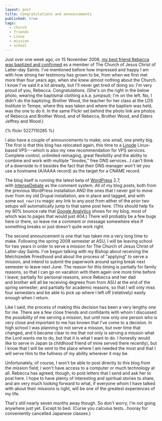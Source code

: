 ```yaml
---
layout: post
title: Congratulations and announcements
published: true
tags:
  - church
  - friends
  - Linux
  - mission
  - school
---
```


Just over one week ago, on 15 November 2008, [my best friend Rebecca was
baptized and confirmed][] as a member of The Church of Jesus Christ of
Latter-day Saints. I've mentioned before how impressed and happy I am
with how strong her testimony has grown to be, from when we first met
more than four years ago, when she knew almost nothing about the Church.
I know I've said it a lot already, but I'll never get tired of doing so:
I'm very proud of you, Rebecca. Congratulations. (She's on the right in
the below photo, wearing the baptismal clothing a.k.a. jumpsuit; I'm on
the left. No, I didn't do the baptizing; Brother Wood, the teacher for
her class at the LDS Institute in Tempe, where this was taken and where
the baptism was held, was the one to do it. In the same Flickr set
behind the photo link are photos of Rebecca and Brother Wood, and of
Rebecca, Brother Wood, and Elders Jeffrey and Wood.)

{% flickr 5227110285 %}

I also have a couple of announcements to make; one small, one pretty
big. The first is that this blog has relocated again, this time to
a [Linode][] Linux-based VPS---which is also my new recommendation for
VPS services. Complete control, unlimited reimaging, great flexibility
and the ability to combine and work with multiple "linodes," free DNS
services...I can't think of a downside to it besides the fact that their
DNS manager won't let you use a hostname (A/AAAA record) as the target
for a CNAME record.

<!-- more -->

The blog itself is running the latest beta of [WordPress][] 2.7,
with [IntenseDebate][] as the comment system. All of my blog posts, both
from the previous WordPress installation AND the ones that I never got
to move over from my old Drupal installation, are in place and tagged,
and with some `mod_rewrite` magic any link to any post from either of
the prior two setups will automatically jump to that same post here.
(This should help fix my 80% bounce rate that [Google Analytics][] shows
for my blog, most of which was to pages that would just 404.) There will
probably be a few bugs here or there, so leave me a comment or message
somewhere else if something breaks or just doesn't quite work right.

The second announcement is one that has taken me a very long time to
make. Following the spring 2009 semester at ASU, I will be leaving
school for two years in order to serve a mission for The Church of Jesus
Christ of Latter-day Saints. I've begun talking with my Bishop about
receiving the Melchizedek Priesthood and about the process of "applying"
to serve a mission, and intend to submit the paperwork around spring
break next semester to leave next June. The reason for this timing is
partially for family reasons, so that I can go on vacation with them
again one more time before I leave; partially for personal reasons,
since Rebecca and her dad and brother will all be receiving degrees from
from ASU at the end of the spring semester; and partially for academic
reasons, so that I will only miss four semesters and be able to pick up
where I left off (relatively) easily enough when I return.

Like I said, the process of making this decision has been a very lengthy
one for me. There are a few close friends and confidants with whom I
discussed the possibility of me serving a mission, but until now only
one person who is very close and important to me has known that I've
come to a decision. In high school I was planning to not serve a
mission, but over time that changed, and it became clear to me that not
only is serving a mission what the Lord wants me to do, but that it is
what I want to do. I honestly would like to serve in Japan (a childhood
friend of mine served there recently), but I know that I will be sent to
the place where I am needed the most and that I will serve Him to the
fullness of my ability wherever it may be.

Unfortunately, of course, I won't be able to post directly to this blog
from the mission field; I won't have access to a computer or much
technology at all. Rebecca has agreed, though, to post letters that I
send and ask her to post here. I hope to have plenty of interesting and
spiritual stories to share, and am very much looking forward to what, if
everyone whom I have talked with about their missions is right, will be
one of the greatest experiences of my life.

That's still nearly seven months away though. So don't worry, I'm not
going anywhere just yet. Except to bed. (Curse you calculus
tests...hooray for conveniently cancelled Japanese classes.)

[my best friend Rebecca was baptized and confirmed]: http://beccainbloom.blogspot.com/2008/11/november-15.html
[Linode]: http://www.linode.com/
[WordPress]: http://wordpress.org/
[IntenseDebate]: http://intensedebate.com/
[Google Analytics]: http://www.google.com/analytics/
[brother]: http://chris.workmotive.com/
